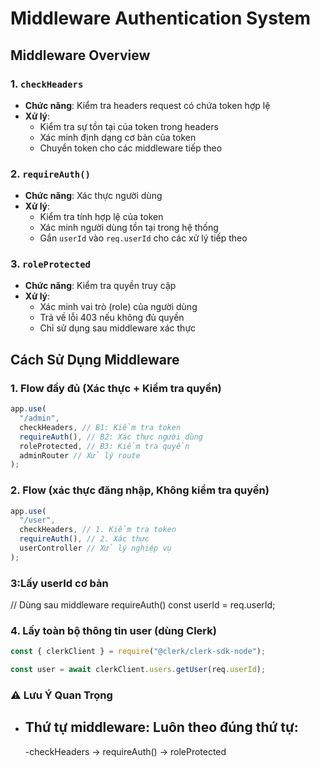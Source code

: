 # Middleware Authentication System

## Middleware Overview

### 1. `checkHeaders`

- **Chức năng**: Kiểm tra headers request có chứa token hợp lệ
- **Xử lý**:
  - Kiểm tra sự tồn tại của token trong headers
  - Xác minh định dạng cơ bản của token
  - Chuyển token cho các middleware tiếp theo

### 2. `requireAuth()`

- **Chức năng**: Xác thực người dùng
- **Xử lý**:
  - Kiểm tra tính hợp lệ của token
  - Xác minh người dùng tồn tại trong hệ thống
  - Gắn `userId` vào `req.userId` cho các xử lý tiếp theo

### 3. `roleProtected`

- **Chức năng**: Kiểm tra quyền truy cập
- **Xử lý**:
  - Xác minh vai trò (role) của người dùng
  - Trả về lỗi 403 nếu không đủ quyền
  - Chỉ sử dụng sau middleware xác thực

## Cách Sử Dụng Middleware

### 1. Flow đầy đủ (Xác thực + Kiểm tra quyền)

```javascript
app.use(
  "/admin",
  checkHeaders, // B1: Kiểm tra token
  requireAuth(), // B2: Xác thực người dùng
  roleProtected, // B3: Kiểm tra quyền
  adminRouter // Xử lý route
);
```

### 2. Flow (xác thực đăng nhập, Không kiểm tra quyền)

```javascript
app.use(
  "/user",
  checkHeaders, // 1. Kiểm tra token
  requireAuth(), // 2. Xác thực
  userController // Xử lý nghiệp vụ
);
```

### 3:Lấy userId cơ bản

// Dùng sau middleware requireAuth()
const userId = req.userId;

### 4. Lấy toàn bộ thông tin user (dùng Clerk)

```javascript
const { clerkClient } = require("@clerk/clerk-sdk-node");

const user = await clerkClient.users.getUser(req.userId);
```

### ⚠️ Lưu Ý Quan Trọng

- ## **Thứ tự middleware: Luôn theo đúng thứ tự:**
  -checkHeaders → requireAuth() → roleProtected
